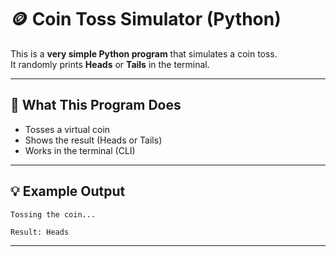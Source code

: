 # 🪙 Coin Toss Simulator (Python)

This is a **very simple Python program** that simulates a coin toss.  
It randomly prints **Heads** or **Tails** in the terminal.

---

## 🎯 What This Program Does
- Tosses a virtual coin
- Shows the result (Heads or Tails)
- Works in the terminal (CLI)

---

## 💡 Example Output
```
Tossing the coin...

Result: Heads
```
---

